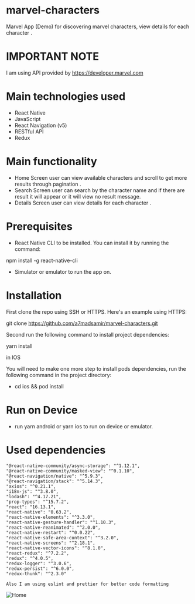 # marvel-characters

Marvel App (Demo) for discovering marvel characters, view details for each character .

# IMPORTANT NOTE

I am using API provided by  https://developer.marvel.com

# Main technologies used

- React Native
- JavaScript
- React Navigation (v5)
- RESTful API
- Redux

# Main functionality

- Home Screen user can view available characters and scroll to get more results through pagination .
- Search Screen user can search by the character name and if there are result it will appear or it will view no result message.
- Details Screen user can view details for each character .

# Prerequisites

- React Native CLI to be installed. You can install it by running the command:

npm install -g react-native-cli

- Simulator or emulator to run the app on.

# Installation

First clone the repo using SSH or HTTPS. Here's an example using HTTPS:

git clone https://github.com/a7madsamir/marvel-characters.git

Second run the following command to install project dependencies:

yarn install

in IOS

You will need to make one more step to install pods dependencies, run the following command in the project directory:

- cd ios && pod install

# Run on Device

- run yarn android or yarn ios to run on device or emulator.


# Used dependencies

    "@react-native-community/async-storage": "^1.12.1",
    "@react-native-community/masked-view": "^0.1.10",
    "@react-navigation/native": "^5.9.3",
    "@react-navigation/stack": "^5.14.3",
    "axios": "^0.21.1",
    "i18n-js": "^3.8.0",
    "lodash": "^4.17.21",
    "prop-types": "^15.7.2",
    "react": "16.13.1",
    "react-native": "0.63.2",
    "react-native-elements": "^3.3.0",
    "react-native-gesture-handler": "^1.10.3",
    "react-native-reanimated": "^2.0.0",
    "react-native-restart": "^0.0.22",
    "react-native-safe-area-context": "^3.2.0",
    "react-native-screens": "^2.18.1",
    "react-native-vector-icons": "^8.1.0",
    "react-redux": "^7.2.2",
    "redux": "^4.0.5",
    "redux-logger": "^3.0.6",
    "redux-persist": "^6.0.0",
    "redux-thunk": "^2.3.0"

    Also I am using eslint and prettier for better code formatting

![Home](https://i.ibb.co/D40XnJN/Simulator-Screen-Shot-i-Phone-11-2021-03-14-at-18-30-19.png)

